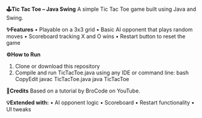 **🕹️Tic Tac Toe – Java Swing**
A simple Tic Tac Toe game built using Java and Swing.

**✨Features**
•	Playable on a 3x3 grid
•	Basic AI opponent that plays random moves
•	Scoreboard tracking X and O wins
•	Restart button to reset the game

**⚙️How to Run**
1.	Clone or download this repository
2.	Compile and run TicTacToe.java using any IDE or command line:
bash
CopyEdit
javac TicTacToe.java
java TicTacToe

**🔗Credits**
Based on a tutorial by BroCode on YouTube.

**💡Extended with:**
•	AI opponent logic
•	Scoreboard
•	Restart functionality
•	UI tweaks

